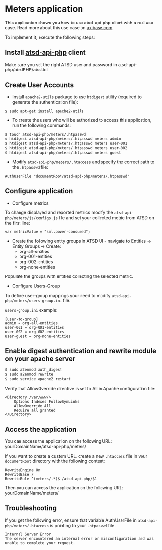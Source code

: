 # Meters application

This application shows you how to use atsd-api-php client with a real use case.
Read more about this use case on [axibase.com](http://axibase.com/products/axibase-time-series-database/visualization/embedded-widgets/external-application/)

To implement it, execute the following steps:

## Install [atsd-api-php](https://github.com/axibase/atsd-api-php#installing-the-atsd-client) client

Make sure you set the right ATSD user and password in atsd-api-php/atsdPHP/atsd.ini

## Create User Accounts

- Install ```apache2-utils``` package to use ```htdigest``` utility (required to generate the authentication file):
```bash
$ sudo apt-get install apache2-utils
```

- To create the users who will be authorized to access this application, run the following commands:

```bash
$ touch atsd-api-php/meters/.htpasswd
$ htdigest atsd-api-php/meters/.htpasswd meters admin
$ htdigest atsd-api-php/meters/.htpasswd meters user-001
$ htdigest atsd-api-php/meters/.htpasswd meters user-002
$ htdigest atsd-api-php/meters/.htpasswd meters guest
```

- Modify ```atsd-api-php/meters/.htaccess``` and specify the correct path to the ```.htpasswd``` file:
```
AuthUserFile "documentRoot/atsd-api-php/meters/.htpasswd"
```

## Configure application

- Configure metrics

To change displayed and reported metrics modify the ```atsd-api-php/meters/js/configs.js``` file and set your collected metric from ATSD on the first line:
```
var metricValue = "sml.power-consumed";
```

- Create the following entity groups in ATSD UI - navigate to Entities -> Entity Groups -> Create:
    - org-all-entities
    - org-001-entities
    - org-002-entities
    - org-none-entities

Populate the groups with entities collecting the selected metric.

- Configure Users-Group

To define user-group mappings your need to modify ```atsd-api-php/meters/users-group.ini``` file. 

```users-group.ini``` example:
```shell
[user-to-group]
admin = org-all-entities
user-001 = org-001-entities
user-002 = org-002-entities
user-guest = org-none-entities
```

## Enable digest authentication and rewrite module on your apache server
```bash
$ sudo a2enmod auth_digest
$ sudo a2enmod rewrite
$ sudo service apache2 restart
```

Verify that AllowOverride directive is set to All in Apache configuration file:
```
<Directory /var/www/>
    Options Indexes FollowSymLinks
    AllowOverride All
    Require all granted
</Directory>
```


## Access the application
You can access the application on the following URL:
yourDomainName/atsd-api-php/meters/

If you want to create a custom URL, create a new ```.htaccess``` file in your ```documentRoot``` directory with the following content:
```
RewriteEngine On
RewriteBase /
RewriteRule ^(meters/.*)$ /atsd-api-php/$1 
```

Then you can access the application on the following URL:
yourDomainName/meters/

## Troubleshooting

If you get the following error, ensure that variable AuthUserFile in ```atsd-api-php/meters/.htaccess``` is pointing to your ```.htpasswd``` file.
```
Internal Server Error
The server encountered an internal error or misconfiguration and was unable to complete your request.
```

